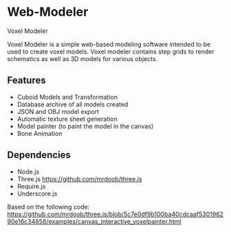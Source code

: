 # Web-Modeler
Voxel Modeler

Voxel Modeler is a simple web-based modeling software intended to be used to create voxel models. Voxel modeler contains step grids to render schematics as well as 3D models for various objects.

## Features
* Cuboid Models and Transformation
* Database archive of all models created
* JSON and OBJ model export
* Automatic texture sheet generation
* Model painter (to paint the model in the canvas)
* Bone Animation

## Dependencies

* Node.js
* Three.js https://github.com/mrdoob/three.js
* Require.js
* Underscore.js

Based on the following code:
https://github.com/mrdoob/three.js/blob/5c7e0df9b100ba40cdcaaf530196290e16c34858/examples/canvas_interactive_voxelpainter.html